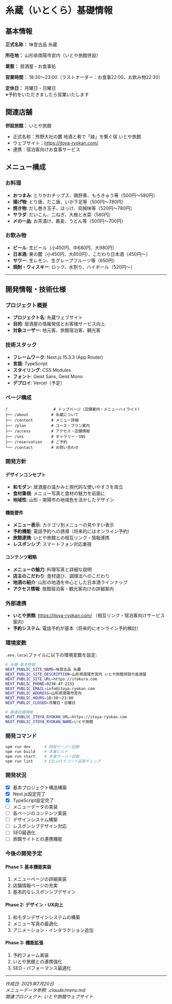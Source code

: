 # 糸蔵（いとくら）基礎情報

## 基本情報

**正式名称：** 味登古品 糸蔵

**所在地：** 山形県南陽市宮内（いとや旅館併設）

**業態：** 居酒屋・お食事処

**営業時間：** 18:30～23:00（ラストオーダー：お食事22:00、お飲み物22:30）

**定休日：** 月曜日・日曜日  
※予約をいただきましたら営業いたします

## 関連店舗

**併設旅館：** いとや旅館
- 正式名称：熊野大社の麓 地酒と肴で「緑」を繋ぐ宿 いとや旅館
- ウェブサイト：https://itoya-ryokan.com/
- 連携：宿泊客向けお食事サービス

## メニュー構成

### お料理
- **おつまみ**: とりかわチップス、鶏肝煮、もろきゅう等（500円～580円）
- **揚げ物**: とり唐、たこ唐、いか下足等（500円～780円）
- **焼き物**: だし巻き玉子、ほっけ、烏賊味等（520円～780円）
- **サラダ**: だいこん、二ねぎ、大根と水菜（580円）
- **〆の一品**: お茶漬け、蕎麦、うどん等（500円～700円）

### お飲み物
- **ビール**: 生ビール（小450円、中680円、大980円）
- **日本酒**: 東の麓（小450円、大850円）、こだわり日本酒（450円～）
- **サワー**: 生レモン、生グレープフルーツ等（650円）
- **焼酎・ウィスキー**: ロック、水割り、ハイボール（520円～）

---

## 開発情報・技術仕様

### プロジェクト概要
- **プロジェクト名**: 糸蔵ウェブサイト
- **目的**: 居酒屋の情報発信とお客様サービス向上
- **対象ユーザー**: 地元客、旅館宿泊客、観光客

### 技術スタック
- **フレームワーク**: Next.js 15.3.3 (App Router)
- **言語**: TypeScript
- **スタイリング**: CSS Modules
- **フォント**: Geist Sans, Geist Mono
- **デプロイ**: Vercel（予定）

### ページ構成
```
/                    # トップページ（店舗案内・メニューハイライト）
├── /about          # 糸蔵について
├── /content        # メニュー詳細
├── /plan           # コース・プラン案内
├── /access         # アクセス・店舗情報
├── /sns            # ギャラリー・SNS
├── /reservation    # ご予約
└── /contact        # お問い合わせ
```

### 開発方針

#### デザインコンセプト
- **和モダン**: 居酒屋の温かみと現代的な使いやすさを両立
- **食材重視**: メニュー写真と食材の魅力を前面に
- **地域性**: 山形・南陽市の地域色を活かしたデザイン

#### 機能要件
- **メニュー表示**: カテゴリ別メニューの見やすい表示
- **予約機能**: 電話予約への誘導（将来的にはオンライン予約）
- **旅館連携**: いとや旅館との相互リンク・情報連携
- **レスポンシブ**: スマートフォン対応重視

#### コンテンツ戦略
- **メニューの魅力**: 料理写真と詳細な説明
- **店主のこだわり**: 食材選び、調理法へのこだわり
- **地酒の紹介**: 山形の地酒を中心とした日本酒ラインナップ
- **アクセス情報**: 旅館宿泊客・観光客向けの詳細案内

### 外部連携
- **いとや旅館**: https://itoya-ryokan.com/ （相互リンク・宿泊客向けサービス案内）
- **予約システム**: 電話予約が基本（将来的にオンライン予約検討）

### 環境変数
`.env.local`ファイルに以下の環境変数を設定:

```bash
# 糸蔵 基本情報
NEXT_PUBLIC_SITE_NAME=味登古品 糸蔵
NEXT_PUBLIC_SITE_DESCRIPTION=山形県南陽市宮内 いとや旅館併設の居酒屋
NEXT_PUBLIC_SITE_URL=https://itokura.com
NEXT_PUBLIC_PHONE=0238-47-2133
NEXT_PUBLIC_EMAIL=info@itoya-ryokan.com
NEXT_PUBLIC_ADDRESS=山形県南陽市宮内
NEXT_PUBLIC_HOURS=18:30～23:00
NEXT_PUBLIC_CLOSED=月曜日・日曜日

# 関連店舗情報
NEXT_PUBLIC_ITOYA_RYOKAN_URL=https://itoya-ryokan.com
NEXT_PUBLIC_ITOYA_RYOKAN_NAME=いとや旅館
```

### 開発コマンド
```bash
npm run dev      # 開発サーバー起動
npm run build    # 本番ビルド
npm run start    # 本番サーバー起動
npm run lint     # ESLintでコード品質チェック
```

### 開発状況
- [x] 基本プロジェクト構造構築
- [x] Next.js設定完了
- [x] TypeScript設定完了
- [ ] メニューデータの実装
- [ ] 各ページのコンテンツ実装
- [ ] デザインシステム構築
- [ ] レスポンシブデザイン対応
- [ ] SEO最適化
- [ ] 旅館サイトとの連携機能

### 今後の開発予定

#### Phase 1: 基本機能実装
1. メニューページの詳細実装
2. 店舗情報ページの充実
3. 基本的なレスポンシブデザイン

#### Phase 2: デザイン・UX向上
1. 和モダンデザインシステムの構築
2. メニュー写真の最適化
3. アニメーション・インタラクション追加

#### Phase 3: 機能拡張
1. 予約フォーム実装
2. いとや旅館との連携強化
3. SEO・パフォーマンス最適化

---

*作成日: 2025年7月20日*  
*メニューデータ参照: .claude/menu.md*  
*関連プロジェクト: いとや旅館ウェブサイト*